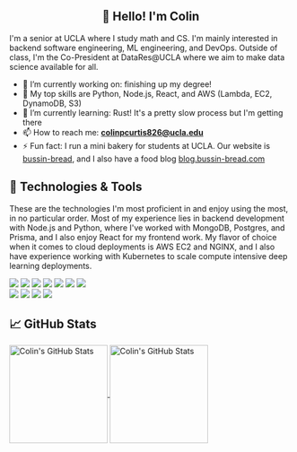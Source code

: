 <h2 align="center">👋 Hello! I'm Colin</h2>

I'm a senior at UCLA where I study math and CS.  I'm mainly interested in backend software engineering, ML engineering, and DevOps.  Outside of class, I'm the Co-President at DataRes@UCLA where we aim to make data science available for all.

- 🔭 I’m currently working on: finishing up my degree!
- 🔬 My top skills are Python, Node.js, React, and AWS (Lambda, EC2, DynamoDB, S3)
- 🌱 I’m currently learning: Rust! It's a pretty slow process but I'm getting there
- 📫 How to reach me: **[colinpcurtis826@ucla.edu](mailto:colinpcurtis826@ucla.edu)**
- ⚡ Fun fact: I run a mini bakery for students at UCLA.  Our website is [bussin-bread](https://bussin-bread.com/), and I also have a food blog [blog.bussin-bread.com](https://blog.bussin-bread.com/)

## 🔧 Technologies & Tools
These are the technologies I'm most proficient in and enjoy using the most, in no particular order.  Most of my experience lies in backend development with Node.js and Python, where I've worked with MongoDB, Postgres, and Prisma, and I also enjoy React for my frontend work.  My flavor of choice when it comes to cloud deployments is AWS EC2 and NGINX, and I also have experience working with Kubernetes to scale compute intensive deep learning deployments.  

![](https://img.shields.io/badge/AWS-%23FF9900.svg?style=for-the-badge&logo=amazon-aws&logoColor=white)
![](https://img.shields.io/badge/python-3670A0?style=for-the-badge&logo=python&logoColor=ffdd54)
![](https://img.shields.io/badge/c-%2300599C.svg?style=for-the-badge&logo=c&logoColor=white)
![](https://img.shields.io/badge/c++%20-%2300599C.svg?&style=for-the-badge&logo=c%2B%2B&ogoColor=white)
![](https://img.shields.io/badge/PyTorch%20-%23EE4C2C.svg?&style=for-the-badge&logo=PyTorch&logoColor=white)
![](https://img.shields.io/badge/react%20-%2320232a.svg?&style=for-the-badge&logo=react&logoColor=%2361DAFB)
![](https://img.shields.io/badge/javascript-%23323330.svg?style=for-the-badge&logo=javascript&logoColor=%23F7DF1E)
<br>
![](https://img.shields.io/badge/git%20-%23F05033.svg?&style=for-the-badge&logo=git&logoColor=white)
![](https://img.shields.io/badge/Prisma-3982CE?style=for-the-badge&logo=Prisma&logoColor=white)
![](https://img.shields.io/badge/MongoDB-%234ea94b.svg?style=for-the-badge&logo=mongodb&logoColor=white)
![](https://img.shields.io/badge/postgres-%23316192.svg?style=for-the-badge&logo=postgresql&logoColor=white)
## &#x1f4c8; GitHub Stats

<a href="https://github.com/colinpcurtis">
  <img height=175 align="center" src="https://github-readme-stats.vercel.app/api?username=colinpcurtis&show_icons=true&line_height=27&count_private=true&title_color=6aa6f8&text_color=8a919a&icon_color=6aa6f8&bg_color=0e1116" alt="Colin's GitHub Stats" />
</a>

<a href="https://github.com/colinpcurtis">
  <img height=175 align="center" src="https://github-readme-stats.vercel.app/api/top-langs/?username=colinpcurtis&hide=jupyter%20notebook&count_private=true&title_color=6aa6f8&text_color=8a919a&icon_color=6aa6f8&bg_color=0e1116&layout=compact" alt="Colin's GitHub Stats" />
</a>

<!-- ![trophy](https://github-profile-trophy.vercel.app/?username=colinpcurtis&theme=flat&row=2&column=4&rank=SECRET) -->
